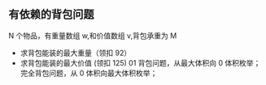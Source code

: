 ## 有依赖的背包问题

N 个物品，有重量数组 w,和价值数组 v,背包承重为 M

- 求背包能装的最大重量（领扣 92）
- 求背包能装的最大价值 (领扣 125)
  01 背包问题，从最大体积向 0 体积枚举；
  完全背包问题，从 0 体积向最大体积枚举；
